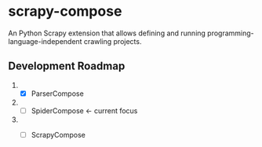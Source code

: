 # scrapy-compose
An Python Scrapy extension that allows defining and running programming-language-independent crawling projects.

Development Roadmap
--
1. * [x] ParserCompose
1. * [ ] SpiderCompose &larr; current focus
1. * [ ] ScrapyCompose

